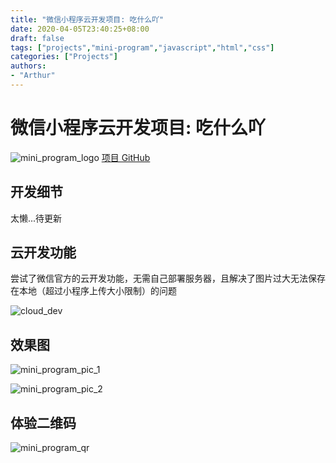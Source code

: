 ```yaml
---
title: "微信小程序云开发项目: 吃什么吖"
date: 2020-04-05T23:40:25+08:00
draft: false
tags: ["projects","mini-program","javascript","html","css"]
categories: ["Projects"]
authors:
- "Arthur"
---
```


# 微信小程序云开发项目: 吃什么吖

![mini_program_logo](https://cdn.jsdelivr.net/gh/pseudoyu/image_hosting@master/hugo_images/mini_program_logo.png)
[项目 GitHub](https://github.com/pseudoyu/chumu-food)

## 开发细节

太懒...待更新

## 云开发功能

尝试了微信官方的云开发功能，无需自己部署服务器，且解决了图片过大无法保存在本地（超过小程序上传大小限制）的问题

![cloud_dev](https://cdn.jsdelivr.net/gh/pseudoyu/image_hosting@master/hugo_images/cloud_dev.png)

## 效果图

![mini_program_pic_1](https://cdn.jsdelivr.net/gh/pseudoyu/image_hosting@master/hugo_images/mini_program_pic_1.png)

![mini_program_pic_2](https://cdn.jsdelivr.net/gh/pseudoyu/image_hosting@master/hugo_images/mini_program_pic_2.png)

## 体验二维码

![mini_program_qr](https://cdn.jsdelivr.net/gh/pseudoyu/image_hosting@master/hugo_images/mini_program_qr.png)